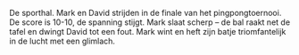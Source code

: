 De sporthal. Mark en David strijden in de finale van het pingpongtoernooi. De score is 10-10, de spanning stijgt. Mark slaat scherp – de bal raakt net de tafel en dwingt David tot een fout. Mark wint en heft zijn batje triomfantelijk in de lucht met een glimlach.